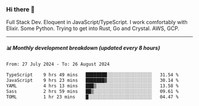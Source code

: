 ### Hi there 👋

Full Stack Dev. Eloquent in JavaScript/TypeScript. I work comfortably with Elixir. Some Python. Trying to get into Rust, Go and Crystal. AWS, GCP.

***

##### 📊 Monthly development breakdown (updated every 8 hours)

<!--START_SECTION:waka-->

```txt
From: 27 July 2024 - To: 26 August 2024

TypeScript    9 hrs 49 mins   ████████░░░░░░░░░░░░░░░░░   31.54 %
JavaScript    9 hrs 23 mins   ███████▓░░░░░░░░░░░░░░░░░   30.14 %
YAML          4 hrs 13 mins   ███▒░░░░░░░░░░░░░░░░░░░░░   13.58 %
Sass          2 hrs 59 mins   ██▒░░░░░░░░░░░░░░░░░░░░░░   09.61 %
TOML          1 hr 23 mins    █░░░░░░░░░░░░░░░░░░░░░░░░   04.47 %
```

<!--END_SECTION:waka-->
